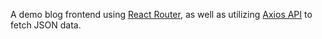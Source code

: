 A demo blog frontend using [React Router](https://www.npmjs.com/package/react-router-dom), as well as utilizing [Axios API](https://www.npmjs.com/package/axios) to fetch JSON data.